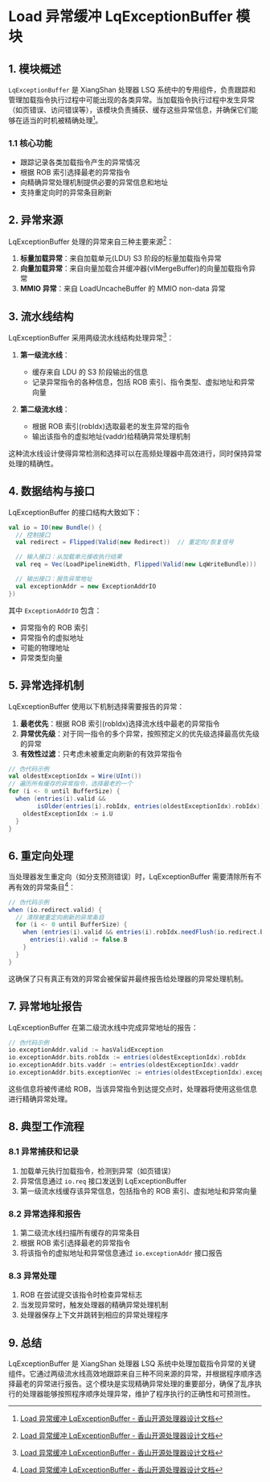 
# Load 异常缓冲 LqExceptionBuffer 模块

## 1. 模块概述

`LqExceptionBuffer` 是 XiangShan 处理器 LSQ 系统中的专用组件，负责跟踪和管理加载指令执行过程中可能出现的各类异常。当加载指令执行过程中发生异常（如页错误、访问错误等），该模块负责捕获、缓存这些异常信息，并确保它们能够在适当的时机被精确处理[^1]。

### 1.1 核心功能

- 跟踪记录各类加载指令产生的异常情况
- 根据 ROB 索引选择最老的异常指令
- 向精确异常处理机制提供必要的异常信息和地址
- 支持重定向时的异常条目刷新

## 2. 异常来源

LqExceptionBuffer 处理的异常来自三种主要来源[^1]：

1. **标量加载异常**：来自加载单元(LDU) S3 阶段的标量加载指令异常
2. **向量加载异常**：来自向量加载合并缓冲器(vlMergeBuffer)的向量加载指令异常
3. **MMIO 异常**：来自 LoadUncacheBuffer 的 MMIO non-data 异常

## 3. 流水线结构

LqExceptionBuffer 采用两级流水线结构处理异常[^1]：

1. **第一级流水线**：
   - 缓存来自 LDU 的 S3 阶段输出的信息
   - 记录异常指令的各种信息，包括 ROB 索引、指令类型、虚拟地址和异常向量

2. **第二级流水线**：
   - 根据 ROB 索引(robIdx)选取最老的发生异常的指令
   - 输出该指令的虚拟地址(vaddr)给精确异常处理机制

这种流水线设计使得异常检测和选择可以在高频处理器中高效进行，同时保持异常处理的精确性。

## 4. 数据结构与接口

LqExceptionBuffer 的接口结构大致如下：

```scala
val io = IO(new Bundle() {
  // 控制接口
  val redirect = Flipped(Valid(new Redirect))  // 重定向/恢复信号

  // 输入接口：从加载单元接收执行结果
  val req = Vec(LoadPipelineWidth, Flipped(Valid(new LqWriteBundle)))

  // 输出接口：报告异常地址
  val exceptionAddr = new ExceptionAddrIO
})
```

其中 `ExceptionAddrIO` 包含：
- 异常指令的 ROB 索引
- 异常指令的虚拟地址
- 可能的物理地址
- 异常类型向量

## 5. 异常选择机制

LqExceptionBuffer 使用以下机制选择需要报告的异常：

1. **最老优先**：根据 ROB 索引(robIdx)选择流水线中最老的异常指令
2. **异常优先级**：对于同一指令的多个异常，按照预定义的优先级选择最高优先级的异常
3. **有效性过滤**：只考虑未被重定向刷新的有效异常指令

```scala
// 伪代码示例
val oldestExceptionIdx = Wire(UInt())
// 遍历所有缓存的异常指令，选择最老的一个
for (i <- 0 until BufferSize) {
  when (entries(i).valid && 
        isOlder(entries(i).robIdx, entries(oldestExceptionIdx).robIdx)) {
    oldestExceptionIdx := i.U
  }
}
```

## 6. 重定向处理

当处理器发生重定向（如分支预测错误）时，LqExceptionBuffer 需要清除所有不再有效的异常条目[^1]：

```scala
// 伪代码示例
when (io.redirect.valid) {
  // 清除被重定向刷新的异常条目
  for (i <- 0 until BufferSize) {
    when (entries(i).valid && entries(i).robIdx.needFlush(io.redirect.bits)) {
      entries(i).valid := false.B
    }
  }
}
```

这确保了只有真正有效的异常会被保留并最终报告给处理器的异常处理机制。

## 7. 异常地址报告

LqExceptionBuffer 在第二级流水线中完成异常地址的报告：

```scala
// 伪代码示例
io.exceptionAddr.valid := hasValidException
io.exceptionAddr.bits.robIdx := entries(oldestExceptionIdx).robIdx
io.exceptionAddr.bits.vaddr := entries(oldestExceptionIdx).vaddr
io.exceptionAddr.bits.exceptionVec := entries(oldestExceptionIdx).exceptionVec
```

这些信息将被传递给 ROB，当该异常指令到达提交点时，处理器将使用这些信息进行精确异常处理。

## 8. 典型工作流程

### 8.1 异常捕获和记录

1. 加载单元执行加载指令，检测到异常（如页错误）
2. 异常信息通过 `io.req` 接口发送到 LqExceptionBuffer
3. 第一级流水线缓存该异常信息，包括指令的 ROB 索引、虚拟地址和异常向量

### 8.2 异常选择和报告

1. 第二级流水线扫描所有缓存的异常条目
2. 根据 ROB 索引选择最老的异常指令
3. 将该指令的虚拟地址和异常信息通过 `io.exceptionAddr` 接口报告

### 8.3 异常处理

1. ROB 在尝试提交该指令时检查异常标志
2. 当发现异常时，触发处理器的精确异常处理机制
3. 处理器保存上下文并跳转到相应的异常处理程序

## 9. 总结

LqExceptionBuffer 是 XiangShan 处理器 LSQ 系统中处理加载指令异常的关键组件。它通过两级流水线高效地跟踪来自三种不同来源的异常，并根据程序顺序选择最老的异常进行报告。这个模块是实现精确异常处理的重要部分，确保了乱序执行的处理器能够按照程序顺序处理异常，维护了程序执行的正确性和可预测性。

[^1]: [Load 异常缓冲 LqExceptionBuffer - 香山开源处理器设计文档](https://docs.xiangshan.cc/projects/design/zh-cn/latest/memblock/LSU/LSQ/LqExceptionBuffer/)
